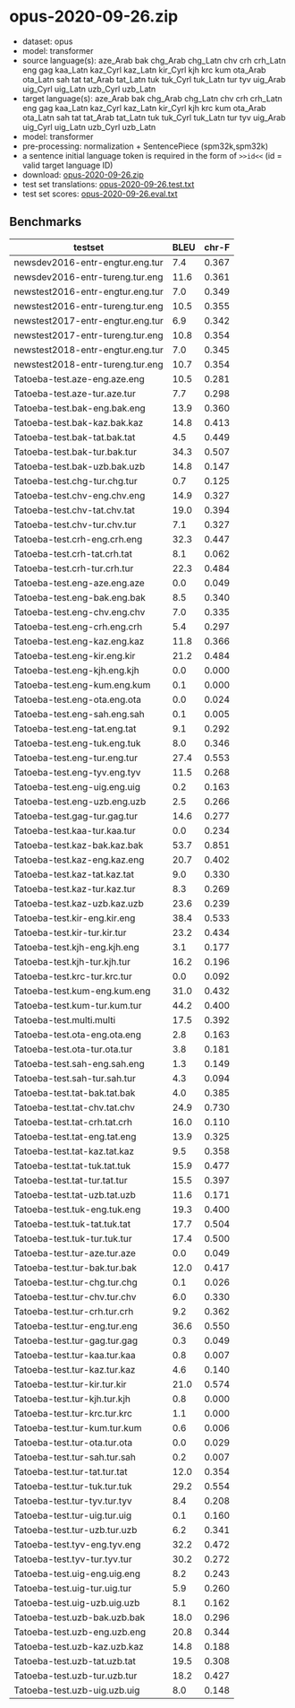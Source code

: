 # opus-2020-09-26.zip

* dataset: opus
* model: transformer
* source language(s): aze_Arab bak chg_Arab chg_Latn chv crh crh_Latn eng gag kaa_Latn kaz_Cyrl kaz_Latn kir_Cyrl kjh krc kum ota_Arab ota_Latn sah tat tat_Arab tat_Latn tuk tuk_Cyrl tuk_Latn tur tyv uig_Arab uig_Cyrl uig_Latn uzb_Cyrl uzb_Latn
* target language(s): aze_Arab bak chg_Arab chg_Latn chv crh crh_Latn eng gag kaa_Latn kaz_Cyrl kaz_Latn kir_Cyrl kjh krc kum ota_Arab ota_Latn sah tat tat_Arab tat_Latn tuk tuk_Cyrl tuk_Latn tur tyv uig_Arab uig_Cyrl uig_Latn uzb_Cyrl uzb_Latn
* model: transformer
* pre-processing: normalization + SentencePiece (spm32k,spm32k)
* a sentence initial language token is required in the form of `>>id<<` (id = valid target language ID)
* download: [opus-2020-09-26.zip](https://object.pouta.csc.fi/Tatoeba-MT-models/trk-trk/opus-2020-09-26.zip)
* test set translations: [opus-2020-09-26.test.txt](https://object.pouta.csc.fi/Tatoeba-MT-models/trk-trk/opus-2020-09-26.test.txt)
* test set scores: [opus-2020-09-26.eval.txt](https://object.pouta.csc.fi/Tatoeba-MT-models/trk-trk/opus-2020-09-26.eval.txt)

## Benchmarks

| testset               | BLEU  | chr-F |
|-----------------------|-------|-------|
| newsdev2016-entr-engtur.eng.tur 	| 7.4 	| 0.367 |
| newsdev2016-entr-tureng.tur.eng 	| 11.6 	| 0.361 |
| newstest2016-entr-engtur.eng.tur 	| 7.0 	| 0.349 |
| newstest2016-entr-tureng.tur.eng 	| 10.5 	| 0.355 |
| newstest2017-entr-engtur.eng.tur 	| 6.9 	| 0.342 |
| newstest2017-entr-tureng.tur.eng 	| 10.8 	| 0.354 |
| newstest2018-entr-engtur.eng.tur 	| 7.0 	| 0.345 |
| newstest2018-entr-tureng.tur.eng 	| 10.7 	| 0.354 |
| Tatoeba-test.aze-eng.aze.eng 	| 10.5 	| 0.281 |
| Tatoeba-test.aze-tur.aze.tur 	| 7.7 	| 0.298 |
| Tatoeba-test.bak-eng.bak.eng 	| 13.9 	| 0.360 |
| Tatoeba-test.bak-kaz.bak.kaz 	| 14.8 	| 0.413 |
| Tatoeba-test.bak-tat.bak.tat 	| 4.5 	| 0.449 |
| Tatoeba-test.bak-tur.bak.tur 	| 34.3 	| 0.507 |
| Tatoeba-test.bak-uzb.bak.uzb 	| 14.8 	| 0.147 |
| Tatoeba-test.chg-tur.chg.tur 	| 0.7 	| 0.125 |
| Tatoeba-test.chv-eng.chv.eng 	| 14.9 	| 0.327 |
| Tatoeba-test.chv-tat.chv.tat 	| 19.0 	| 0.394 |
| Tatoeba-test.chv-tur.chv.tur 	| 7.1 	| 0.327 |
| Tatoeba-test.crh-eng.crh.eng 	| 32.3 	| 0.447 |
| Tatoeba-test.crh-tat.crh.tat 	| 8.1 	| 0.062 |
| Tatoeba-test.crh-tur.crh.tur 	| 22.3 	| 0.484 |
| Tatoeba-test.eng-aze.eng.aze 	| 0.0 	| 0.049 |
| Tatoeba-test.eng-bak.eng.bak 	| 8.5 	| 0.340 |
| Tatoeba-test.eng-chv.eng.chv 	| 7.0 	| 0.335 |
| Tatoeba-test.eng-crh.eng.crh 	| 5.4 	| 0.297 |
| Tatoeba-test.eng-kaz.eng.kaz 	| 11.8 	| 0.366 |
| Tatoeba-test.eng-kir.eng.kir 	| 21.2 	| 0.484 |
| Tatoeba-test.eng-kjh.eng.kjh 	| 0.0 	| 0.000 |
| Tatoeba-test.eng-kum.eng.kum 	| 0.1 	| 0.000 |
| Tatoeba-test.eng-ota.eng.ota 	| 0.0 	| 0.024 |
| Tatoeba-test.eng-sah.eng.sah 	| 0.1 	| 0.005 |
| Tatoeba-test.eng-tat.eng.tat 	| 9.1 	| 0.292 |
| Tatoeba-test.eng-tuk.eng.tuk 	| 8.0 	| 0.346 |
| Tatoeba-test.eng-tur.eng.tur 	| 27.4 	| 0.553 |
| Tatoeba-test.eng-tyv.eng.tyv 	| 11.5 	| 0.268 |
| Tatoeba-test.eng-uig.eng.uig 	| 0.2 	| 0.163 |
| Tatoeba-test.eng-uzb.eng.uzb 	| 2.5 	| 0.266 |
| Tatoeba-test.gag-tur.gag.tur 	| 14.6 	| 0.277 |
| Tatoeba-test.kaa-tur.kaa.tur 	| 0.0 	| 0.234 |
| Tatoeba-test.kaz-bak.kaz.bak 	| 53.7 	| 0.851 |
| Tatoeba-test.kaz-eng.kaz.eng 	| 20.7 	| 0.402 |
| Tatoeba-test.kaz-tat.kaz.tat 	| 9.0 	| 0.330 |
| Tatoeba-test.kaz-tur.kaz.tur 	| 8.3 	| 0.269 |
| Tatoeba-test.kaz-uzb.kaz.uzb 	| 23.6 	| 0.239 |
| Tatoeba-test.kir-eng.kir.eng 	| 38.4 	| 0.533 |
| Tatoeba-test.kir-tur.kir.tur 	| 23.2 	| 0.434 |
| Tatoeba-test.kjh-eng.kjh.eng 	| 3.1 	| 0.177 |
| Tatoeba-test.kjh-tur.kjh.tur 	| 16.2 	| 0.196 |
| Tatoeba-test.krc-tur.krc.tur 	| 0.0 	| 0.092 |
| Tatoeba-test.kum-eng.kum.eng 	| 31.0 	| 0.432 |
| Tatoeba-test.kum-tur.kum.tur 	| 44.2 	| 0.400 |
| Tatoeba-test.multi.multi 	| 17.5 	| 0.392 |
| Tatoeba-test.ota-eng.ota.eng 	| 2.8 	| 0.163 |
| Tatoeba-test.ota-tur.ota.tur 	| 3.8 	| 0.181 |
| Tatoeba-test.sah-eng.sah.eng 	| 1.3 	| 0.149 |
| Tatoeba-test.sah-tur.sah.tur 	| 4.3 	| 0.094 |
| Tatoeba-test.tat-bak.tat.bak 	| 4.0 	| 0.385 |
| Tatoeba-test.tat-chv.tat.chv 	| 24.9 	| 0.730 |
| Tatoeba-test.tat-crh.tat.crh 	| 16.0 	| 0.110 |
| Tatoeba-test.tat-eng.tat.eng 	| 13.9 	| 0.325 |
| Tatoeba-test.tat-kaz.tat.kaz 	| 9.5 	| 0.358 |
| Tatoeba-test.tat-tuk.tat.tuk 	| 15.9 	| 0.477 |
| Tatoeba-test.tat-tur.tat.tur 	| 15.5 	| 0.397 |
| Tatoeba-test.tat-uzb.tat.uzb 	| 11.6 	| 0.171 |
| Tatoeba-test.tuk-eng.tuk.eng 	| 19.3 	| 0.400 |
| Tatoeba-test.tuk-tat.tuk.tat 	| 17.7 	| 0.504 |
| Tatoeba-test.tuk-tur.tuk.tur 	| 17.4 	| 0.500 |
| Tatoeba-test.tur-aze.tur.aze 	| 0.0 	| 0.049 |
| Tatoeba-test.tur-bak.tur.bak 	| 12.0 	| 0.417 |
| Tatoeba-test.tur-chg.tur.chg 	| 0.1 	| 0.026 |
| Tatoeba-test.tur-chv.tur.chv 	| 6.0 	| 0.330 |
| Tatoeba-test.tur-crh.tur.crh 	| 9.2 	| 0.362 |
| Tatoeba-test.tur-eng.tur.eng 	| 36.6 	| 0.550 |
| Tatoeba-test.tur-gag.tur.gag 	| 0.3 	| 0.049 |
| Tatoeba-test.tur-kaa.tur.kaa 	| 0.8 	| 0.007 |
| Tatoeba-test.tur-kaz.tur.kaz 	| 4.6 	| 0.140 |
| Tatoeba-test.tur-kir.tur.kir 	| 21.0 	| 0.574 |
| Tatoeba-test.tur-kjh.tur.kjh 	| 0.8 	| 0.000 |
| Tatoeba-test.tur-krc.tur.krc 	| 1.1 	| 0.000 |
| Tatoeba-test.tur-kum.tur.kum 	| 0.6 	| 0.006 |
| Tatoeba-test.tur-ota.tur.ota 	| 0.0 	| 0.029 |
| Tatoeba-test.tur-sah.tur.sah 	| 0.2 	| 0.007 |
| Tatoeba-test.tur-tat.tur.tat 	| 12.0 	| 0.354 |
| Tatoeba-test.tur-tuk.tur.tuk 	| 29.2 	| 0.554 |
| Tatoeba-test.tur-tyv.tur.tyv 	| 8.4 	| 0.208 |
| Tatoeba-test.tur-uig.tur.uig 	| 0.1 	| 0.160 |
| Tatoeba-test.tur-uzb.tur.uzb 	| 6.2 	| 0.341 |
| Tatoeba-test.tyv-eng.tyv.eng 	| 32.2 	| 0.472 |
| Tatoeba-test.tyv-tur.tyv.tur 	| 30.2 	| 0.272 |
| Tatoeba-test.uig-eng.uig.eng 	| 8.2 	| 0.243 |
| Tatoeba-test.uig-tur.uig.tur 	| 5.9 	| 0.260 |
| Tatoeba-test.uig-uzb.uig.uzb 	| 8.1 	| 0.162 |
| Tatoeba-test.uzb-bak.uzb.bak 	| 18.0 	| 0.296 |
| Tatoeba-test.uzb-eng.uzb.eng 	| 20.8 	| 0.344 |
| Tatoeba-test.uzb-kaz.uzb.kaz 	| 14.8 	| 0.188 |
| Tatoeba-test.uzb-tat.uzb.tat 	| 19.5 	| 0.308 |
| Tatoeba-test.uzb-tur.uzb.tur 	| 18.2 	| 0.427 |
| Tatoeba-test.uzb-uig.uzb.uig 	| 8.0 	| 0.148 |

